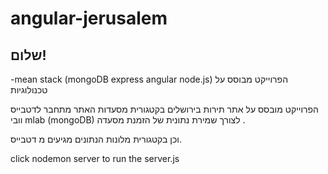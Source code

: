 # angular-jerusalem
## שלום!



-mean stack (mongoDB express angular node.js)
הפרוייקט מבוסס על טכנולוגיות

הפרוייקט מובסס על אתר תירות בירושלים בקטגורית מסעדות האתר מתחבר לדטבייס  וובי
mlab (mongoDB)
לצורך שמירת נתונית של הזמנת מסעדה .
 
 וכן בקטגורית מלונות הנתונים מגיעים מ דטבייס.
 
click nodemon server to run the server.js
